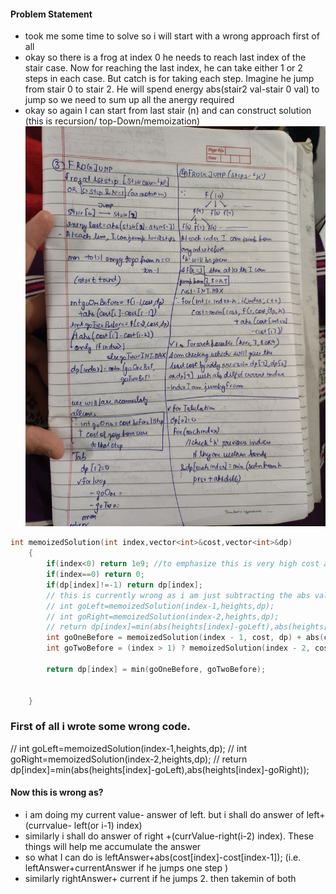 #### Problem Statement
- took me some time to solve so i will start with a wrong approach first of all
- okay so there is a frog at index 0 he needs to reach last index of the stair case. Now for reaching the last index, he can take either 1 or 2 steps in each case.  But catch is for taking each step. Imagine he jump from stair 0 to stair 2. He will spend energy abs(stair2 val-stair 0 val) to jump so we need to sum up all the anergy required
- okay so again I can start from last stair (n) and can construct solution (this is recursion/ top-Down/memoization)
![image](3,4_frogJumo.jpg)
```cpp
int memoizedSolution(int index,vector<int>&cost,vector<int>&dp)
    {
        if(index<0) return 1e9; //to emphasize this is very high cost and this route shouldnt be taken
        if(index==0) return 0;
        if(dp[index]!=-1) return dp[index];
        // this is currently wrong as i am just subtracting the abs values. dont taking into encounter the sum of cost already
        // int goLeft=memoizedSolution(index-1,heights,dp);
        // int goRight=memoizedSolution(index-2,heights,dp);
        // return dp[index]=min(abs(heights[index]-goLeft),abs(heights[index]-goRight));
        int goOneBefore = memoizedSolution(index - 1, cost, dp) + abs(cost[index] - cost[index - 1]);
        int goTwoBefore = (index > 1) ? memoizedSolution(index - 2, cost, dp) + abs(cost[index] - cost[index - 2]) : INT_MAX;

        return dp[index] = min(goOneBefore, goTwoBefore);
        

    }
```

### First of all i wrote some wrong code.
 // int goLeft=memoizedSolution(index-1,heights,dp);
        // int goRight=memoizedSolution(index-2,heights,dp);
        // return dp[index]=min(abs(heights[index]-goLeft),abs(heights[index]-goRight));
#### Now this is wrong as?
- i am doing my current value- answer of left. but i shall do answer of left+(currvalue- left(or i-1) index)
- similarly i shall do answer of right +(currValue-right(i-2) index). These things will help me accumulate the answer
- so what I can do is leftAnswer+abs(cost[index]-cost[index-1]); (i.e. leftAnswer+currentAnswer if he jumps one step )
- similarly rightAnswer+ current if he jumps 2. then takemin of both